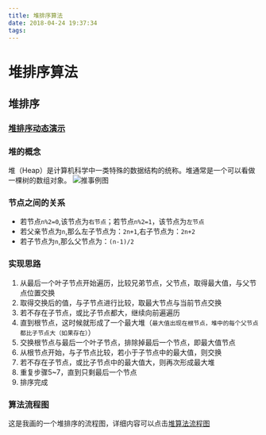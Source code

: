 ```yaml
---
title: 堆排序算法
date: 2018-04-24 19:37:34
tags:
---
```

# 堆排序算法

## 堆排序

### [堆排序动态演示](https://www.cs.usfca.edu/~galles/visualization/HeapSort.html)

### 堆的概念
堆（Heap）是计算机科学中一类特殊的数据结构的统称。堆通常是一个可以看做一棵树的数组对象。
![推事例图](https://ws1.sinaimg.cn/large/005NgZr8gy1fqo6pz1n41j30qs0buaaw.jpg)

### 节点之间的关系
- 若节点`n%2=0`,该节点为`右节点`；若节点`n%2=1`，该节点为`左节点`
- 若父亲节点为`n`,那么左子节点为：`2n+1`,右子节点为：`2n+2`
- 若子节点为`n`,那么父节点为：`(n-1)/2`

### 实现思路
1. 从最后一个叶子节点开始遍历，比较兄弟节点，父节点，取得最大值，与父节点位置交换
2. 取得交换后的值，与子节点进行比较，取最大节点与当前节点交换
3. 若不存在子节点，或比子节点都大，继续向前遍遍历
4. 直到根节点，这时候就形成了一个最大堆（`最大值出现在根节点，堆中的每个父节点都比子节点大（如果存在）`）
5. 交换根节点与最后一个叶子节点，排除掉最后一个节点，即最大值节点
6. 从根节点开始，与子节点比较，若小于子节点中的最大值，则交换
7. 若不存在子节点，或比子节点中的最大值大，则再次形成最大堆
8. 重复步骤5~7，直到只剩最后一个节点
9. 排序完成

### 算法流程图
这是我画的一个堆排序的流程图，详细内容可以点击[堆算法流程图](https://www.processon.com/view/link/5aed681fe4b0958cdad29e93)
